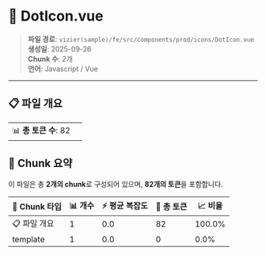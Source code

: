 # 📄 DotIcon.vue

> **파일 경로**: `vizier(sample)/fe/src/components/prod/icons/DotIcon.vue`  
> **생성일**: 2025-09-26  
> **Chunk 수**: 2개  
> **언어**: Javascript / Vue
---


## 📋 파일 개요

| | |
|--|--|
| 📊 **총 토큰 수**: 82 |  |






## 🧩 Chunk 요약

이 파일은 총 **2개의 chunk**로 구성되어 있으며, **82개의 토큰**을 포함합니다.

| 🧩 Chunk 타입 | 📊 개수 | ⚡ 평균 복잡도 | 📝 총 토큰 | 📈 비율 |
|---------------|--------|-------------|----------|--------|
| 📋 파일 개요 | 1 | 0.0 | 82 | 100.0% |
| template | 1 | 0.0 | 0 | 0.0% |

